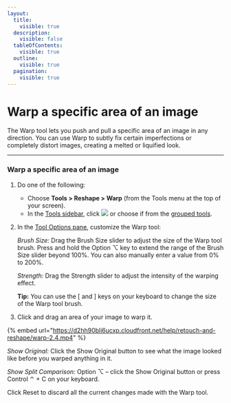 ```yaml
---
layout:
  title:
    visible: true
  description:
    visible: false
  tableOfContents:
    visible: true
  outline:
    visible: true
  pagination:
    visible: true
---
```


# Warp a specific area of an image

The Warp tool lets you push and pull a specific area of an image in any direction. You can use Warp to subtly fix certain imperfections or completely distort images, creating a melted or liquified look.

***

### Warp a specific area of an image

1. Do one of the following:
   * Choose **Tools > Reshape > Warp** (from the Tools menu at the top of your screen).
   * In the [Tools sidebar](https://www.pixelmator.com/support/guide/pixelmator-pro/#glossary), click ![](https://help.pixelmator.com/pixelmator-pro/3.5/assets/English/1580999642000.png) or choose if from the [grouped tools](https://www.pixelmator.com/support/guide/pixelmator-pro/#glossary).
2.  In the [Tool Options pane](https://www.pixelmator.com/support/guide/pixelmator-pro/#glossary), customize the Warp tool:

    _Brush Size:_ Drag the Brush Size slider to adjust the size of the Warp tool brush. Press and hold the Option ⌥ key to extend the range of the Brush Size slider beyond 100%. You can also manually enter a value from 0% to 200%. 

    _Strength:_ Drag the Strength slider to adjust the intensity of the warping effect.

    &#x20;**Tip:** You can use the \[ and ] keys on your keyboard to change the size of the Warp tool brush.  
3. Click and drag an area of your image to warp it. 

{% embed url="https://d2hh90bli6ucxp.cloudfront.net/help/retouch-and-reshape/warp-2.4.mp4" %}

_Show Original:_ Click the Show Original button to see what the image looked like before you warped anything in it.

_Show Split Comparison:_ Option ⌥ – click the Show Original button or press Control ⌃ + C on your keyboard.

Click Reset to discard all the current changes made with the Warp tool.

